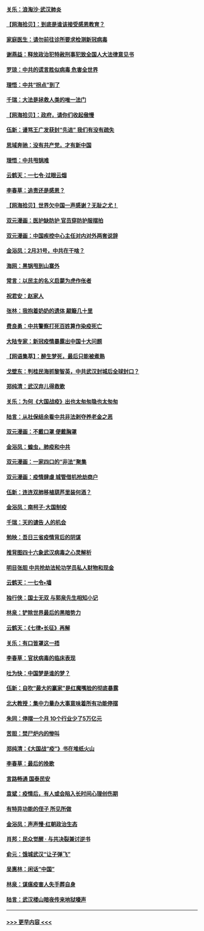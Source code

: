 #### [关乐：浪淘沙·武汉肺炎](../pages/nsc993/n11931792.md?t=03111802) 
#### [【网海拾贝】：到底是谁该接受感恩教育？](../pages/nsc993/n11931552.md?t=03111802) 
#### [家庭医生：请勿前往诊所要求检测新冠病毒](../pages/nsc993/n11929190.md?t=03111802) 
#### [谢燕益：释放政治犯特赦刑事犯致全国人大法律意见书](../pages/nsc993/n11928978.md?t=03111802) 
#### [罗琼：中共的谎言胜似病毒 危害全世界](../pages/nsc993/n11922636.md?t=03111802) 
#### [理悟：中共“拐点”到了](../pages/nsc993/n11928496.md?t=03111802) 
#### [千瑞：大法是拯救人类的唯一法门](../pages/nsc993/n11927637.md?t=03111802) 
#### [【网海拾贝】：政府，请你们收起傲慢](../pages/nsc993/n11926932.md?t=03111802) 
#### [伍新：谩骂王广发获封“先进” 我们有没有疏失](../pages/nsc993/n11926101.md?t=03111802) 
#### [思域奔驰：没有共产党，才有新中国](../pages/nsc993/n11926058.md?t=03111802) 
#### [理悟：中共甩锅难](../pages/nsc993/n11925355.md?t=03111802) 
#### [云鹤天：一七令·过眼云烟](../pages/nsc993/n11925284.md?t=03111802) 
#### [李春草：追责还是感恩？](../pages/nsc993/n11925274.md?t=03111802) 
#### [【网海拾贝】世界欠中国一声感谢？无耻之尤！](../pages/nsc993/n11925239.md?t=03111802) 
#### [双元漫画：医护缺防护 官员穿防护服摆拍](../pages/nsc993/n11923899.md?t=03111802) 
#### [双元漫画：中国疾控中心主任对内对外两套说辞](../pages/nsc993/n11921994.md?t=03111802) 
#### [金浴凤：2月31号，中共在干啥？](../pages/nsc993/n11922706.md?t=03111802) 
#### [海网：黑锅甩到山寨外](../pages/nsc993/n11922688.md?t=03111802) 
#### [常言：以民主的名义启蒙为虎作伥者](../pages/nsc993/n11922217.md?t=03111802) 
#### [祝君安：赵家人](../pages/nsc993/n11922209.md?t=03111802) 
#### [张林：我抱着奶奶的遗体 颠簸几十里](../pages/nsc993/n11920945.md?t=03111802) 
#### [费良勇：中共警察打死百姓算作染疫死亡](../pages/nsc993/n11919264.md?t=03111802) 
#### [大陆专家：新冠疫情暴露出中国十大问题](../pages/nsc993/n11919187.md?t=03111802) 
#### [【网语集萃】：醉生梦死，最后只能被煮熟](../pages/nsc993/n11918994.md?t=03111802) 
#### [戈壁东：判桂民海抓黎智英，中共武汉封城后全球封口？](../pages/nsc993/n11917982.md?t=03111802) 
#### [郑纯清：武汉弃儿得救歌](../pages/nsc993/n11917881.md?t=03111802) 
#### [关乐：为何《大国战疫》出也太匆匆隐也太匆匆](../pages/nsc993/n11917792.md?t=03111802) 
#### [陆言：从社保结余看中共非法剥夺养老金之恶](../pages/nsc993/n11917084.md?t=03111802) 
#### [双元漫画：不戴口罩 便戴胸罩](../pages/nsc993/n11916447.md?t=03111802) 
#### [金浴凤：蝗虫，肺疫和中共](../pages/nsc993/n11916904.md?t=03111802) 
#### [双元漫画：一家四口的“非法”聚集](../pages/nsc993/n11916378.md?t=03111802) 
#### [双元漫画：疫情肆虐 城管借机抢劫商户](../pages/nsc993/n11916310.md?t=03111802) 
#### [伍新：连连双肺移植葫芦里装何酒？](../pages/nsc993/n11913667.md?t=03111802) 
#### [金浴凤：南柯子·大国制疫](../pages/nsc993/n11913657.md?t=03111802) 
#### [千瑞：天的谴告  人的机会](../pages/nsc993/n11913309.md?t=03111802) 
#### [勉映：吾日三省疫情背后的阴谋](../pages/nsc993/n11913079.md?t=03111802) 
#### [推背图四十六象武汉病毒之心灵解析](../pages/nsc993/n11911761.md?t=03111802) 
#### [明目张胆 中共抢劫法轮功学员私人财物和现金](../pages/nsc993/n11910262.md?t=03111802) 
#### [云鹤天：一七令▪墙](../pages/nsc993/n11910627.md?t=03111802) 
#### [独行侠：国士无双 与郭泉先生相知小记](../pages/nsc993/n11910613.md?t=03111802) 
#### [林泉：铲除世界最后的黑暗势力](../pages/nsc993/n11909320.md?t=03111802) 
#### [云鹤天：《七律▪长征》再解](../pages/nsc993/n11909327.md?t=03111802) 
#### [关乐：有口皆罩这一捂](../pages/nsc993/n11908393.md?t=03111802) 
#### [李春草：官状病毒的临床表现](../pages/nsc993/n11908339.md?t=03111802) 
#### [吐为快：中国梦是谁的梦？](../pages/nsc993/n11906564.md?t=03111802) 
#### [伍新：自吹“最大的赢家”是红魔嘴脸的彻底暴露](../pages/nsc993/n11906407.md?t=03111802) 
#### [北大教授：集中力量办大事意味着所有功能停摆](../pages/nsc993/n11904800.md?t=03111802) 
#### [朱同：停摆一个月 10个行业少了5万亿元](../pages/nsc993/n11904498.md?t=03111802) 
#### [苦胆：焚尸炉内的惨叫](../pages/nsc993/n11904479.md?t=03111802) 
#### [郑纯清：《大国战“疫”》书在堆纸火山](../pages/nsc993/n11904450.md?t=03111802) 
#### [李春草：最后的挽歌](../pages/nsc993/n11904441.md?t=03111802) 
#### [言路畅通 国泰民安](../pages/nsc993/n11904222.md?t=03111802) 
#### [袁斌：疫情后，有人或会陷入长时间心理创伤期](../pages/nsc993/n11901514.md?t=03111802) 
#### [有特异功能的侄子 所见所做](../pages/nsc993/n11901154.md?t=03111802) 
#### [金浴凤：声声慢‧红朝政治生态](../pages/nsc993/n11899553.md?t=03111802) 
#### [肖邦：民众觉醒 · 与共决裂兼讨逆书](../pages/nsc993/n11898435.md?t=03111802) 
#### [俞元：饿城武汉“让子弹飞”](../pages/nsc993/n11898344.md?t=03111802) 
#### [吴惠林：闲话“中国”](../pages/nsc993/n11898182.md?t=03111802) 
#### [林泉：谋瘟疫害人失手葬自身](../pages/nsc993/n11897892.md?t=03111802) 
#### [陆言：武汉楼山暗夜传来地狱嚎声](../pages/nsc993/n11897033.md?t=03111802) 

----
#### [ >>> 更早内容 <<< ](../indexes/nsc993-earlier.md)
